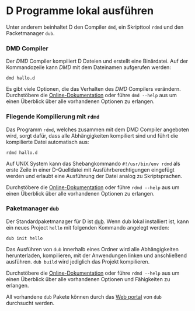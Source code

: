 # D Programme lokal ausführen

Unter anderem beinhaltet D den Compiler `dmd`, ein Skripttool `rdmd` und den
Packetmanager `dub`.

### DMD Compiler

Der *DMD* Compiler kompiliert D Dateien und erstellt eine Binärdatei.
Auf der Kommandozeile kann *DMD* mit dem Dateinamen aufgerufen werden:

    dmd hallo.d

Es gibt viele Optionen, die das Verhalten des *DMD* Compilers verändern.
Durchstöbere die [Online-Dokumentation](https://dlang.org/dmd.html#switches)
oder führe `dmd --help` aus um einen Überblick über alle vorhandenen Optionen zu erlangen.

### Fliegende Kompilierung mit `rdmd`

Das Programm `rdmd`, welches zusammen mit dem DMD Compiler angeboten wird,
sorgt dafür, dass alle Abhängigkeiten kompiliert sind und führt die kompilierte
Datei automatisch aus:

    rdmd hallo.d

Auf UNIX System kann das Shebangkommando `#!/usr/bin/env rdmd` als erste Zeile
in einer D-Quelldatei mit Ausführberechtigungen eingefügt werden und erlaubt eine
Ausführung der Datei analog zu Skriptsprachen.

Durchstöbere die [Online-Dokumentation](https://dlang.org/rdmd.html)
oder führe `rdmd --help` aus um einen Überblick über alle vorhandenen Optionen zu erlangen.

### Paketmanager `dub`

Der Standardpaketmanager für D ist [dub](http://code.dlang.org). Wenn dub lokal
installiert ist, kann ein neues Project `hello` mit folgenden Kommando angelegt
werden:

    dub init hello

Das Ausführen von `dub` innerhalb eines Ordner wird alle Abhängigkeiten herunterladen,
kompilieren, mit der Anwendungen linken und anschließend ausführen.
`dub build` wird jediglich das Projekt kompilieren.

Durchstöbere die [Online-Dokumentation](https://code.dlang.org/docs/commandline)
oder führe `rdmd --help` aus um einen Überblick über alle vorhandenen Optionen und Fähigkeiten zu erlangen.

All vorhandene `dub` Pakete können durch das [Web portal](https://code.dlang.org)
von `dub` durchsucht werden.
